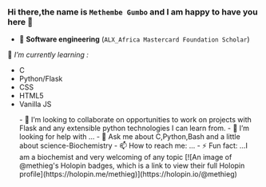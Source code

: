 ### Hi there,the name is `Methembe Gumbo` and I am happy to have you here 👋






- 🔭 **Software engineering** (`ALX_Africa Mastercard Foundation Scholar`)
<p> 🌱 <em>I’m currently learning : </em>
<ul>
  <li>C</li>
  <li>Python/Flask</li>
  <li>CSS</li>
 <li>HTML5</li>
<li>Vanilla JS</li>
  
</p>
- 👯 I’m looking to collaborate on opportunities to work on projects with Flask and any extensible python technologies I can learn from.
- 🤔 I’m looking for help with ...
- 💬 Ask me about C,Python,Bash and a little about science-Biochemistry
- 📫 How to reach me: ...
- ⚡ Fun fact: ...I am a biochemist and very welcoming of any topic
[![An image of @methieg's Holopin badges, which is a link to view their full Holopin profile](https://holopin.me/methieg)](https://holopin.io/@methieg)
  
